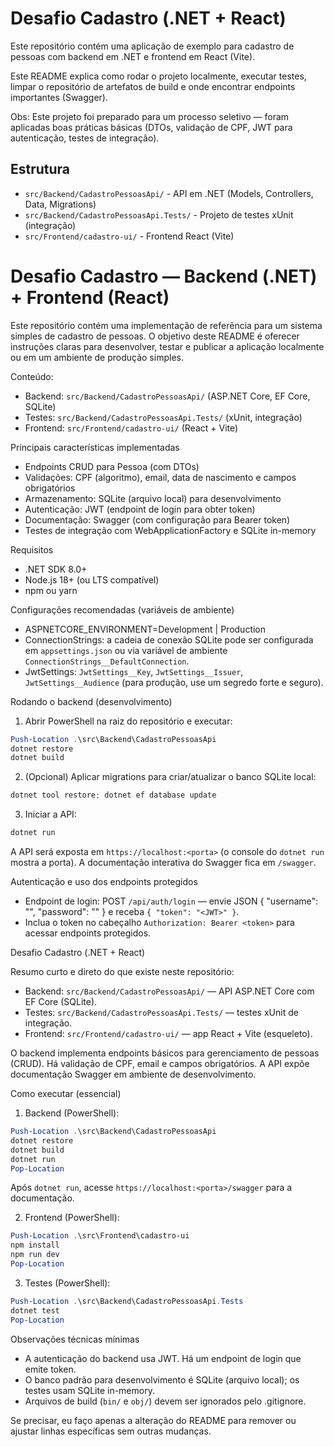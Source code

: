 # Desafio Cadastro (.NET + React)

Este repositório contém uma aplicação de exemplo para cadastro de pessoas com backend em .NET e frontend em React (Vite).

Este README explica como rodar o projeto localmente, executar testes, limpar o repositório de artefatos de build e onde encontrar endpoints importantes (Swagger).

Obs: Este projeto foi preparado para um processo seletivo — foram aplicadas boas práticas básicas (DTOs, validação de CPF, JWT para autenticação, testes de integração).

## Estrutura

- `src/Backend/CadastroPessoasApi/` - API em .NET (Models, Controllers, Data, Migrations)
- `src/Backend/CadastroPessoasApi.Tests/` - Projeto de testes xUnit (integração)
- `src/Frontend/cadastro-ui/` - Frontend React (Vite)
# Desafio Cadastro — Backend (.NET) + Frontend (React)

Este repositório contém uma implementação de referência para um sistema simples de cadastro de pessoas. O objetivo deste README é oferecer instruções claras para desenvolver, testar e publicar a aplicação localmente ou em um ambiente de produção simples.

Conteúdo:
- Backend: `src/Backend/CadastroPessoasApi/` (ASP.NET Core, EF Core, SQLite)
- Testes: `src/Backend/CadastroPessoasApi.Tests/` (xUnit, integração)
- Frontend: `src/Frontend/cadastro-ui/` (React + Vite)

Principais características implementadas
- Endpoints CRUD para Pessoa (com DTOs)
- Validações: CPF (algoritmo), email, data de nascimento e campos obrigatórios
- Armazenamento: SQLite (arquivo local) para desenvolvimento
- Autenticação: JWT (endpoint de login para obter token)
- Documentação: Swagger (com configuração para Bearer token)
- Testes de integração com WebApplicationFactory e SQLite in-memory

Requisitos
- .NET SDK 8.0+
- Node.js 18+ (ou LTS compatível)
- npm ou yarn

Configurações recomendadas (variáveis de ambiente)
- ASPNETCORE_ENVIRONMENT=Development | Production
- ConnectionStrings: a cadeia de conexão SQLite pode ser configurada em `appsettings.json` ou via variável de ambiente `ConnectionStrings__DefaultConnection`.
- JwtSettings: `JwtSettings__Key`, `JwtSettings__Issuer`, `JwtSettings__Audience` (para produção, use um segredo forte e seguro).

Rodando o backend (desenvolvimento)

1. Abrir PowerShell na raiz do repositório e executar:

```powershell
Push-Location .\src\Backend\CadastroPessoasApi
dotnet restore
dotnet build
```

2. (Opcional) Aplicar migrations para criar/atualizar o banco SQLite local:

```powershell
dotnet tool restore; dotnet ef database update
```

3. Iniciar a API:

```powershell
dotnet run
```

A API será exposta em `https://localhost:<porta>` (o console do `dotnet run` mostra a porta). A documentação interativa do Swagger fica em `/swagger`.

Autenticação e uso dos endpoints protegidos
- Endpoint de login: POST `/api/auth/login` — envie JSON { "username": "<user>", "password": "<pass>" } e receba `{ "token": "<JWT>" }`.
- Inclua o token no cabeçalho `Authorization: Bearer <token>` para acessar endpoints protegidos.

Desafio Cadastro (.NET + React)

Resumo curto e direto do que existe neste repositório:

- Backend: `src/Backend/CadastroPessoasApi/` — API ASP.NET Core com EF Core (SQLite).
- Testes: `src/Backend/CadastroPessoasApi.Tests/` — testes xUnit de integração.
- Frontend: `src/Frontend/cadastro-ui/` — app React + Vite (esqueleto).

O backend implementa endpoints básicos para gerenciamento de pessoas (CRUD). Há validação de CPF, email e campos obrigatórios. A API expõe documentação Swagger em ambiente de desenvolvimento.

Como executar (essencial)

1) Backend (PowerShell):

```powershell
Push-Location .\src\Backend\CadastroPessoasApi
dotnet restore
dotnet build
dotnet run
Pop-Location
```

Após `dotnet run`, acesse `https://localhost:<porta>/swagger` para a documentação.

2) Frontend (PowerShell):

```powershell
Push-Location .\src\Frontend\cadastro-ui
npm install
npm run dev
Pop-Location
```

3) Testes (PowerShell):

```powershell
Push-Location .\src\Backend\CadastroPessoasApi.Tests
dotnet test
Pop-Location
```

Observações técnicas mínimas

- A autenticação do backend usa JWT. Há um endpoint de login que emite token.
- O banco padrão para desenvolvimento é SQLite (arquivo local); os testes usam SQLite in-memory.
- Arquivos de build (`bin/` e `obj/`) devem ser ignorados pelo .gitignore.

Se precisar, eu faço apenas a alteração do README para remover ou ajustar linhas específicas sem outras mudanças.
